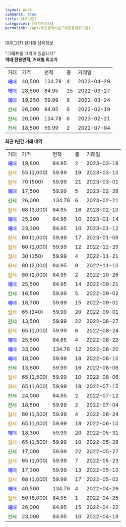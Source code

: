 ```yaml
---
layout: post
comments: true
title: 대우그린1
categories: [아파트정보]
permalink: /apt/부산광역시남구대연동대우그린1
---
```


대우그린1 실거래 상세정보

<script type="text/javascript">
  google.charts.load('current', {'packages':['line', 'corechart']});
  google.charts.setOnLoadCallback(drawChart);

  function drawChart() {
    var data = new google.visualization.DataTable();
    data.addColumn('date', '거래일');
    data.addColumn('number', "매매");
    data.addColumn('number', "전세");
    data.addColumn('number', "전매");

    data.addRows([[new Date(Date.parse("2023-03-18")), 19800, null, null], [new Date(Date.parse("2023-03-10")), null, null, null], [new Date(Date.parse("2023-03-01")), null, null, null], [new Date(Date.parse("2023-02-28")), 17500, null, null], [new Date(Date.parse("2023-02-21")), null, 26000, null], [new Date(Date.parse("2023-02-10")), null, null, null], [new Date(Date.parse("2023-01-14")), 25200, null, null], [new Date(Date.parse("2023-01-12")), 23300, null, null], [new Date(Date.parse("2023-01-09")), null, null, null], [new Date(Date.parse("2022-12-29")), null, null, null], [new Date(Date.parse("2022-11-21")), null, null, null], [new Date(Date.parse("2022-11-10")), null, null, null], [new Date(Date.parse("2022-10-26")), null, null, null], [new Date(Date.parse("2022-09-21")), 25500, null, null], [new Date(Date.parse("2022-09-02")), null, 16500, null], [new Date(Date.parse("2022-09-01")), 18700, null, null], [new Date(Date.parse("2022-09-01")), null, null, null], [new Date(Date.parse("2022-08-27")), null, 13500, null], [new Date(Date.parse("2022-08-24")), null, null, null], [new Date(Date.parse("2022-08-22")), 25500, null, null], [new Date(Date.parse("2022-08-20")), 33000, null, null], [new Date(Date.parse("2022-08-10")), 18000, null, null], [new Date(Date.parse("2022-08-06")), null, 13600, null], [new Date(Date.parse("2022-08-06")), null, null, null], [new Date(Date.parse("2022-07-15")), null, null, null], [new Date(Date.parse("2022-07-12")), null, 24000, null], [new Date(Date.parse("2022-07-04")), null, 18500, null], [new Date(Date.parse("2022-06-24")), null, null, null], [new Date(Date.parse("2022-06-10")), null, null, null], [new Date(Date.parse("2022-05-31")), 18300, null, null], [new Date(Date.parse("2022-05-28")), null, null, null], [new Date(Date.parse("2022-05-27")), null, 17000, null], [new Date(Date.parse("2022-05-23")), null, null, null], [new Date(Date.parse("2022-05-10")), 17300, null, null], [new Date(Date.parse("2022-05-02")), null, null, null], [new Date(Date.parse("2022-04-29")), 40500, null, null], [new Date(Date.parse("2022-04-25")), null, null, null], [new Date(Date.parse("2022-04-22")), 26000, null, null], [new Date(Date.parse("2022-04-19")), null, 23000, null]]);

    var options = {
      hAxis: {
        format: 'yyyy/MM/dd'
      },    
      lineWidth: 0,
      pointsVisible: true,    
      title: '최근 1년간 유형별 실거래가 분포',
      legend: { position: 'bottom' }
    };

    var formatter = new google.visualization.NumberFormat({pattern:'###,###'} );
    formatter.format(data, 1);
    formatter.format(data, 2);
    
    setTimeout(function() {
        var chart = new google.visualization.LineChart(document.getElementById('columnchart_material'));
        chart.draw(data, (options));
        document.getElementById('loading').style.display = 'none';
    }, 200);
  }
</script>


<div id="loading" style="z-index:20; display: block; margin-left: 0px">"그래프를 그리고 있습니다"</div>
<div id="columnchart_material" style="width: 95%; margin-left: 0px; display: block"></div>
<!-- contents start -->
<b>역대 전용면적, 거래별 최고가</b>
<table class="sortable">
    <tr>
      <td>거래</td>
      <td>가격</td>
      <td>면적</td>
      <td>층</td>
      <td>거래일</td>
    </tr>
        <tr>
          <td><a style="color: blue">매매</a></td>
          <td>40,500</td>
          <td>134.78</td>
          <td>4</td>
          <td>2022-04-29</td>
        </tr>            <tr>
          <td><a style="color: blue">매매</a></td>
          <td>28,500</td>
          <td>84.95</td>
          <td>15</td>
          <td>2022-03-27</td>
        </tr>            <tr>
          <td><a style="color: blue">매매</a></td>
          <td>19,250</td>
          <td>59.99</td>
          <td>8</td>
          <td>2022-03-24</td>
        </tr>        
        <tr>
              <td><a style="color: darkgreen">전세</a></td>
              <td>26,000</td>
              <td>84.95</td>
              <td>6</td>
              <td>2022-02-19</td>
            </tr>            <tr>
              <td><a style="color: darkgreen">전세</a></td>
              <td>26,000</td>
              <td>134.78</td>
              <td>6</td>
              <td>2023-02-21</td>
            </tr>            <tr>
              <td><a style="color: darkgreen">전세</a></td>
              <td>18,500</td>
              <td>59.99</td>
              <td>2</td>
              <td>2022-07-04</td>
            </tr>        
    
</table>

<b>최근 1년간 거래 내역</b>

<table class="sortable">
    <tr>
      <td>거래</td>
      <td>가격</td>
      <td>면적</td>
      <td>층</td>
      <td>거래일</td>
    </tr>
    <tr>
      <td><a style="color: blue">매매</a></td>
      <td>19,800</td>
      <td>84.95</td>
      <td>2</td>
      <td>2023-03-18</td>
    </tr>          <tr>
      <td><a style="color: darkgoldenrod">월세</a></td>
      <td>55 (1,000)</td>
      <td>59.99</td>
      <td>19</td>
      <td>2023-03-10</td>
    </tr>          <tr>
      <td><a style="color: darkgoldenrod">월세</a></td>
      <td>70 (500)</td>
      <td>59.99</td>
      <td>21</td>
      <td>2023-03-01</td>
    </tr>          <tr>
      <td><a style="color: blue">매매</a></td>
      <td>17,500</td>
      <td>59.99</td>
      <td>5</td>
      <td>2023-02-28</td>
    </tr>          <tr>
      <td><a style="color: darkgreen">전세</a></td>
      <td>26,000</td>
      <td>134.78</td>
      <td>6</td>
      <td>2023-02-21</td>
    </tr>          <tr>
      <td><a style="color: darkgoldenrod">월세</a></td>
      <td>68 (3,000)</td>
      <td>84.95</td>
      <td>16</td>
      <td>2023-02-10</td>
    </tr>          <tr>
      <td><a style="color: blue">매매</a></td>
      <td>25,200</td>
      <td>84.95</td>
      <td>10</td>
      <td>2023-01-14</td>
    </tr>          <tr>
      <td><a style="color: blue">매매</a></td>
      <td>23,300</td>
      <td>84.95</td>
      <td>10</td>
      <td>2023-01-12</td>
    </tr>          <tr>
      <td><a style="color: darkgoldenrod">월세</a></td>
      <td>60 (1,000)</td>
      <td>59.99</td>
      <td>17</td>
      <td>2023-01-09</td>
    </tr>          <tr>
      <td><a style="color: darkgoldenrod">월세</a></td>
      <td>60 (1,000)</td>
      <td>59.99</td>
      <td>12</td>
      <td>2022-12-29</td>
    </tr>          <tr>
      <td><a style="color: darkgoldenrod">월세</a></td>
      <td>30 (150)</td>
      <td>59.99</td>
      <td>4</td>
      <td>2022-11-21</td>
    </tr>          <tr>
      <td><a style="color: darkgoldenrod">월세</a></td>
      <td>80 (2,000)</td>
      <td>84.95</td>
      <td>9</td>
      <td>2022-11-10</td>
    </tr>          <tr>
      <td><a style="color: darkgoldenrod">월세</a></td>
      <td>80 (2,000)</td>
      <td>84.95</td>
      <td>2</td>
      <td>2022-10-26</td>
    </tr>          <tr>
      <td><a style="color: blue">매매</a></td>
      <td>25,500</td>
      <td>84.95</td>
      <td>14</td>
      <td>2022-09-21</td>
    </tr>          <tr>
      <td><a style="color: darkgreen">전세</a></td>
      <td>16,500</td>
      <td>59.99</td>
      <td>5</td>
      <td>2022-09-02</td>
    </tr>          <tr>
      <td><a style="color: blue">매매</a></td>
      <td>18,700</td>
      <td>59.99</td>
      <td>15</td>
      <td>2022-09-01</td>
    </tr>          <tr>
      <td><a style="color: darkgoldenrod">월세</a></td>
      <td>65 (240)</td>
      <td>59.99</td>
      <td>20</td>
      <td>2022-09-01</td>
    </tr>          <tr>
      <td><a style="color: darkgreen">전세</a></td>
      <td>13,500</td>
      <td>59.99</td>
      <td>22</td>
      <td>2022-08-27</td>
    </tr>          <tr>
      <td><a style="color: darkgoldenrod">월세</a></td>
      <td>65 (1,000)</td>
      <td>59.99</td>
      <td>6</td>
      <td>2022-08-24</td>
    </tr>          <tr>
      <td><a style="color: blue">매매</a></td>
      <td>25,500</td>
      <td>84.95</td>
      <td>4</td>
      <td>2022-08-22</td>
    </tr>          <tr>
      <td><a style="color: blue">매매</a></td>
      <td>33,000</td>
      <td>134.78</td>
      <td>12</td>
      <td>2022-08-20</td>
    </tr>          <tr>
      <td><a style="color: blue">매매</a></td>
      <td>18,000</td>
      <td>59.99</td>
      <td>18</td>
      <td>2022-08-10</td>
    </tr>          <tr>
      <td><a style="color: darkgreen">전세</a></td>
      <td>13,600</td>
      <td>59.99</td>
      <td>16</td>
      <td>2022-08-06</td>
    </tr>          <tr>
      <td><a style="color: darkgoldenrod">월세</a></td>
      <td>65 (1,500)</td>
      <td>59.99</td>
      <td>10</td>
      <td>2022-08-06</td>
    </tr>          <tr>
      <td><a style="color: darkgoldenrod">월세</a></td>
      <td>65 (1,000)</td>
      <td>59.99</td>
      <td>18</td>
      <td>2022-07-15</td>
    </tr>          <tr>
      <td><a style="color: darkgreen">전세</a></td>
      <td>24,000</td>
      <td>84.95</td>
      <td>2</td>
      <td>2022-07-12</td>
    </tr>          <tr>
      <td><a style="color: darkgreen">전세</a></td>
      <td>18,500</td>
      <td>59.99</td>
      <td>2</td>
      <td>2022-07-04</td>
    </tr>          <tr>
      <td><a style="color: darkgoldenrod">월세</a></td>
      <td>60 (1,500)</td>
      <td>59.99</td>
      <td>4</td>
      <td>2022-06-24</td>
    </tr>          <tr>
      <td><a style="color: darkgoldenrod">월세</a></td>
      <td>65 (1,000)</td>
      <td>59.99</td>
      <td>18</td>
      <td>2022-06-10</td>
    </tr>          <tr>
      <td><a style="color: blue">매매</a></td>
      <td>18,300</td>
      <td>59.99</td>
      <td>20</td>
      <td>2022-05-31</td>
    </tr>          <tr>
      <td><a style="color: darkgoldenrod">월세</a></td>
      <td>65 (1,500)</td>
      <td>59.99</td>
      <td>10</td>
      <td>2022-05-28</td>
    </tr>          <tr>
      <td><a style="color: darkgreen">전세</a></td>
      <td>17,000</td>
      <td>59.99</td>
      <td>22</td>
      <td>2022-05-27</td>
    </tr>          <tr>
      <td><a style="color: darkgoldenrod">월세</a></td>
      <td>65 (1,000)</td>
      <td>59.99</td>
      <td>7</td>
      <td>2022-05-23</td>
    </tr>          <tr>
      <td><a style="color: blue">매매</a></td>
      <td>17,300</td>
      <td>59.99</td>
      <td>13</td>
      <td>2022-05-10</td>
    </tr>          <tr>
      <td><a style="color: darkgoldenrod">월세</a></td>
      <td>68 (1,000)</td>
      <td>59.99</td>
      <td>17</td>
      <td>2022-05-02</td>
    </tr>          <tr>
      <td><a style="color: blue">매매</a></td>
      <td>40,500</td>
      <td>134.78</td>
      <td>4</td>
      <td>2022-04-29</td>
    </tr>          <tr>
      <td><a style="color: darkgoldenrod">월세</a></td>
      <td>50 (6,000)</td>
      <td>84.95</td>
      <td>1</td>
      <td>2022-04-25</td>
    </tr>          <tr>
      <td><a style="color: blue">매매</a></td>
      <td>26,000</td>
      <td>84.95</td>
      <td>15</td>
      <td>2022-04-22</td>
    </tr>          <tr>
      <td><a style="color: darkgreen">전세</a></td>
      <td>23,000</td>
      <td>84.95</td>
      <td>10</td>
      <td>2022-04-19</td>
    </tr>      </table>
<!-- contents end -->    

